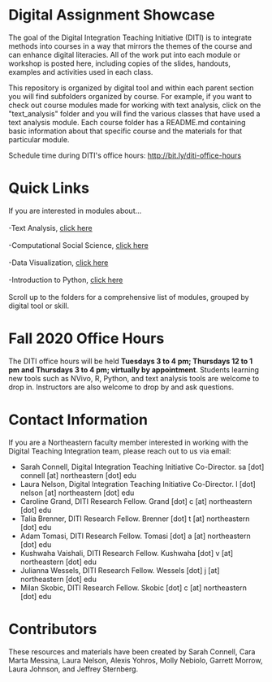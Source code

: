 ﻿# Digital Assignment Showcase

The goal of the Digital Integration Teaching Initiative (DITI) is to integrate methods into courses in a way that mirrors the themes of the course and can enhance digital literacies.  All of the work put into each module or workshop is posted here, including copies of the slides, handouts, examples and activities used in each class.

This repository is organized by digital tool and within each parent section you will find subfolders organized by course. For example, if you want to check out course modules made for working with text analysis, click on the "text_analysis" folder and you will find the various classes that have used a text analysis module. Each course folder has a README.md containing basic information about that specific course and the materials for that particular module.

Schedule time during DITI's office hours: http://bit.ly/diti-office-hours

# Quick Links

If you are interested in modules about...
<br>
<br>
-Text Analysis, [click here](https://github.com/NULabNortheastern/digitalassignmentshowcase/tree/master/text_analysis)
<br>
<br>
-Computational Social Science, [click here](https://github.com/NULabNortheastern/digitalassignmentshowcase/tree/master/data_ethics/intro_computational_social_science)
<br>
<br>
-Data Visualization, [click here](https://github.com/NULabNortheastern/digitalassignmentshowcase/tree/master/data_visualization)
<br>
<br>
-Introduction to Python, [click here](https://github.com/NULabNortheastern/digitalassignmentshowcase/tree/master/intro_python)
<br>
<br>
Scroll up to the folders for a comprehensive list of modules, grouped by digital tool or skill. 
<br>

# Fall 2020 Office Hours
The DITI office hours will be held <strong>Tuesdays 3 to 4 pm; Thursdays 12 to 1 pm and Thursdays 3 to 4 pm; virtually by appointment</strong>. Students learning new tools such as NVivo, R, Python, and text analysis tools are welcome to drop in. Instructors are also welcome to drop by and ask questions.

# Contact Information

If you are a Northeastern faculty member interested in working with the Digital Teaching Integration team, please reach out to us via email:

- Sarah Connell, Digital Integration Teaching Initiative Co-Director. sa [dot] connell [at] northeastern [dot] edu
- Laura Nelson, Digital Integration Teaching Initiative Co-Director. l [dot] nelson [at] northeastern [dot] edu
- Caroline Grand, DITI Research Fellow. Grand [dot] c [at] northeastern [dot] edu
- Talia Brenner, DITI Research Fellow. Brenner [dot] t [at] northeastern [dot] edu
- Adam Tomasi, DITI Research Fellow. Tomasi [dot] a [at] northeastern [dot] edu
- Kushwaha Vaishali, DITI Research Fellow. Kushwaha [dot] v [at] northeastern [dot] edu
- Julianna Wessels, DITI Research Fellow. Wessels [dot] j [at] northeastern [dot] edu
- Milan Skobic, DITI Research Fellow. Skobic [dot] c [at] northeastern [dot] edu

# Contributors
These resources and materials have been created by Sarah Connell, Cara Marta Messina, Laura Nelson, Alexis Yohros, Molly Nebiolo, Garrett Morrow, Laura Johnson, and Jeffrey Sternberg. 
